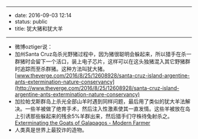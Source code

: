 - --
- date: 2016-09-03 12:14
- status: public
- title: 犹大猪和犹大羊
- --
- 微博oztiger说：
- 加州Santa Cruz岛杀光野猪过程中，因为猪很聪明会躲起来，所以猎手在杀一群猪时会留下一个活口，装上电子芯片，这样可以在这头独猪混入其它野猪群时追踪而至杀群猪。这种方法叫犹大猪。[www.theverge.com/2016/8/25/12608928/santa-cruz-island-argentine-ants-extermination-nature-conservancy](http://www.theverge.com/2016/8/25/12608928/santa-cruz-island-argentine-ants-extermination-nature-conservancy)
- 加拉帕戈斯群岛上杀光全部山羊时遇到同样问题，最后用了类似的犹大羊法解决。一些羊被做了绝育手术，然后注入性激素使其一直发情。这些羊被放在岛上引诱那些躲起来的残余5%羊群出来，然后猎手们守株待兔射杀之。[Exterminating the Goats of Galapagos - Modern Farmer](http://modernfarmer.com/2013/09/killing-goats-galapagos/)
- 人类真是世界上最狡诈的造物。
